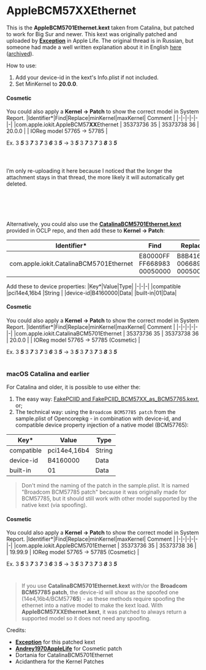 # AppleBCM57XXEthernet

This is the **AppleBCM5701Ethernet.kext** taken from Catalina, but  patched to work for Big Sur and newer. This kext was originally patched and uploaded by **[Exception](https://www.applelife.ru/threads/patching-applebcm5701ethernet-kext.27866/page-8#post-930901)** in Apple Life. The original thread is in Russian, but someone had made a well written explanation about it in English [here](https://www.applelife.ru/threads/patching-applebcm5701ethernet-kext.27866/page-9#post-1031837) ([archived](https://web.archive.org/web/20240407122311/https://www.applelife.ru/threads/patching-applebcm5701ethernet-kext.27866/page-9#post-1031837)). 



How to use: <br>
1. Add your device-id in the kext's Info.plist if not included. <br>
2. Set MinKernel to **20.0.0**. <br>

#### Cosmetic
You could also apply a **Kernel -> Patch** to show the correct model in System Report.
|Identifier*|Find|Replace|minKernel|maxKernel| Comment |
|-|-|-|-|-|-|
|com.apple.iokit.AppleBCM57**XX**Ethernet | 35373736 35 | 35373738 36 | 20.0.0 |  | IOReg model 57765 -> 57785 |

Ex. 3 **_5_** 3 **_7_** 3 **_7_** 3 **_6_** 3 **_5_** -> 3 **_5_** 3 **_7_** 3 **_7_** 3 **_8_** 3 **_5_**

# 
<br>
I’m only re-uploading it here because I noticed that the longer the attachment stays in that thread, the more likely it will automatically get deleted.

# 

<br>
<br>

Alternatively, you could also use the [**CatalinaBCM5701Ethernet.kext**](https://github.com/dortania/OpenCore-Legacy-Patcher/tree/main/payloads/Kexts/Ethernet) provided in OCLP repo, and then add these to **Kernel -> Patch**:

|Identifier*|Find|Replace|minKernel|maxKernel| Comment |
|-|-|-|-|-|-|
|com.apple.iokit.CatalinaBCM5701Ethernet | E80000FF FF668983 00050000 | B8B41600 00668983 00050000 | 20.0.0 |  | Broadcom BCM577XX Patch |

Add these to device properties:
|Key*|Value|Type|
|-|-|-|
|compatible |pci14e4,16b4 |String |
|device-id|B4160000|Data|
|built-in|01|Data|

#### Cosmetic
You could also apply a **Kernel -> Patch** to show the correct model in System Report.
|Identifier*|Find|Replace|minKernel|maxKernel| Comment |
|-|-|-|-|-|-|
|com.apple.iokit.CatalinaBCM5701Ethernet | 35373736 35 | 35373738 36 | 20.0.0 |  | IOReg model 57765 -> 57785 (Cosmetic) |

Ex. 3 **_5_** 3 **_7_** 3 **_7_** 3 **_6_** 3 **_5_** -> 3 **_5_** 3 **_7_** 3 **_7_** 3 **_8_** 3 **_5_**

#
### macOS Catalina and earlier
For Catalina and older, it is possible to use either the: <Br>
1.  The easy way: [FakePCIID and FakePCIID_BCM57XX_as_BCM57765.kext](https://github.com/RehabMan/OS-X-Fake-PCI-ID), or;
2.  The technical way: using the `Broadcom BCM57785 patch` from the sample.plist of Opencorepkg - in combination with device-id, and compatible device property injection of a native model (BCM57765):

|Key*|Value|Type|
|-|-|-|
|compatible |pci14e4,16b4 |String |
|device-id|B4160000|Data|
|built-in|01|Data|

> Don't mind the naming of the patch in the sample.plist. It is named "Broadcom BCM57785 patch" because it was originally made for BCM57785, but it should still work with other model supported by the native kext (via spoofing).

#### Cosmetic
You could also apply a **Kernel -> Patch** to show the correct model in System Report.
|Identifier*|Find|Replace|minKernel|maxKernel| Comment |
|-|-|-|-|-|-|
|com.apple.iokit.AppleBCM5701Ethernet | 35373736 35 | 35373738 36 |  | 19.99.9 | IOReg model 57765 -> 57785 (Cosmetic) |

Ex. 3 **_5_** 3 **_7_** 3 **_7_** 3 **_6_** 3 **_5_** -> 3 **_5_** 3 **_7_** 3 **_7_** 3 **_8_** 3 **_5_**
#

> If you use **CatalinaBCM5701Ethernet.kext** with/or the **Broadcom BCM57785 patch**, the device-id  will show as the spoofed one (14e4,16b4/BCM577**65**) - as these methods require spoofing the ethernet into a native model to make the kext load. With **AppleBCM57XXEthernet.kext**, it was patched to always return a supported model so it does not need any spoofing.

Credits: 
- **[Exception](https://www.applelife.ru/threads/patching-applebcm5701ethernet-kext.27866/page-8#post-930901)** for this patched kext
- **[Andrey1970AppleLife](https://www.applelife.ru/threads/patching-applebcm5701ethernet-kext.27866/page-9#post-1031837)** for Cosmetic patch
- Dortania for CatalinaBCM5701Ethernet
- Acidanthera for the Kernel Patches

